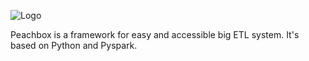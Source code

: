 ![Logo](http://peachston.ioe/peachbox.png)

Peachbox is a framework for easy and accessible big ETL system.
It's based on Python and Pyspark.
